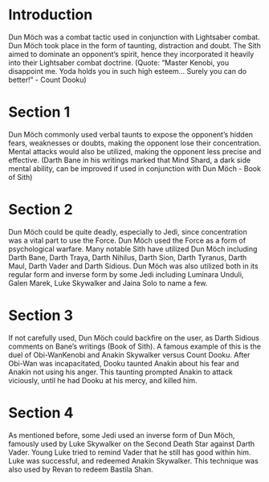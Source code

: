 # Introduction

Dun Möch was a combat tactic used in conjunction with Lightsaber combat.
Dun Möch took place in the form of taunting, distraction and doubt.
The Sith aimed to dominate an opponent’s spirit, hence they incorporated it heavily into their Lightsaber combat doctrine.
(Quote: “Master Kenobi, you disappoint me.
Yoda holds you in such high esteem… Surely you can do better!” - Count Dooku)

# Section 1

Dun Möch commonly used verbal taunts to expose the opponent’s hidden fears, weaknesses or doubts, making the opponent lose their concentration.
Mental attacks would also be utilized, making the opponent less precise and effective.
(Darth Bane in his writings marked that Mind Shard, a dark side mental ability, can be improved if used in conjunction with Dun Möch - Book of Sith)

# Section 2

Dun Möch could be quite deadly, especially to Jedi, since concentration was a vital part to use the Force.
Dun Möch used the Force as a form of psychological warfare.
Many notable Sith have utilized Dun Möch including Darth Bane, Darth Traya, Darth Nihilus, Darth Sion, Darth Tyranus, Darth Maul, Darth Vader and Darth Sidious.
Dun Möch was also utilized both in its regular form and inverse form by some Jedi including Luminara Unduli, Galen Marek, Luke Skywalker and Jaina Solo to name a few.

# Section 3

If not carefully used, Dun Möch could backfire on the user, as Darth Sidious comments on Bane’s writings (Book of Sith).
A famous example of this is the duel of Obi-WanKenobi and Anakin Skywalker versus Count Dooku.
After Obi-Wan was incapacitated, Dooku taunted Anakin about his fear and Anakin not using his anger.
This taunting prompted Anakin to attack viciously, until he had Dooku at his mercy, and killed him.

# Section 4

As mentioned before, some Jedi used an inverse form of Dun Möch, famously used by Luke Skywalker on the Second Death Star against Darth Vader.
Young Luke tried to remind Vader that he still has good within him.
Luke was successful, and redeemed Anakin Skywalker.
This technique was also used by Revan to redeem Bastila Shan.
